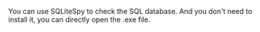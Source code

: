 You can use SQLiteSpy to check the SQL database.
And you don't need to install it, you can directly open the .exe file.